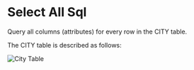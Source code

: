 # Select All Sql
Query all columns (attributes) for every row in the CITY table.

The CITY table is described as follows: 

![City Table](https://s3.amazonaws.com/hr-challenge-images/8137/1449729804-f21d187d0f-CITY.jpg)